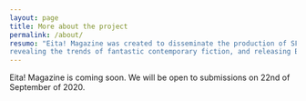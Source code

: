 ```yaml
---
layout: page
title: More about the project
permalink: /about/
resumo: "Eita! Magazine was created to disseminate the production of SFF Brazilian narratives to the foreign public, 
revealing the trends of fantastic contemporary fiction, and releasing Brazilian works to the anglophone literary market."
---
```


Eita! Magazine is coming soon. 
We will be open to submissions on 22nd of September of 2020.
